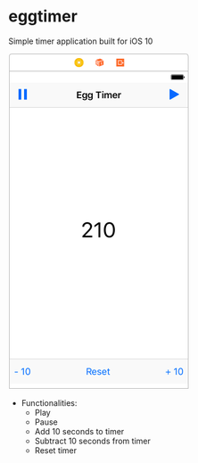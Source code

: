 # eggtimer
Simple timer application built for iOS 10

![alt tag](https://github.com/eduardo-melo/eggtimer/blob/master/img/eggtimer.png)

* Functionalities:
  * Play
  * Pause
  * Add 10 seconds to timer
  * Subtract 10 seconds from timer
  * Reset timer

